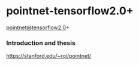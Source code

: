 # pointnet-tensorflow2.0+

pointnet@tensorflow2.0+

### Introduction and thesis

https://stanford.edu/~rqi/pointnet/

###
